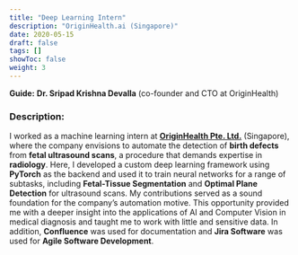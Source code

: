 ```yaml
---
title: "Deep Learning Intern"
description: "OriginHealth.ai (Singapore)"
date: 2020-05-15
draft: false
tags: []
showToc: false
weight: 3
--- 
```

**Guide:** **Dr. Sripad Krishna Devalla** (co-founder and CTO at OriginHealth)

### Description:
I worked as a machine learning intern at [**OriginHealth Pte. Ltd.**](https://www.originhealth.ai/) (Singapore), where the company envisions to automate the detection of **birth defects** from **fetal ultrasound scans**, a procedure that demands expertise in **radiology**. Here, I developed a custom deep learning framework using **PyTorch** as the backend and used it to train neural networks for a range of subtasks, including **Fetal-Tissue Segmentation** and **Optimal Plane Detection** for ultrasound scans. My contributions served as a sound foundation for the company’s automation motive. This opportunity provided me with a deeper insight into the applications of AI and Computer Vision in medical diagnosis and taught me to work with little and sensitive data. In addition, **Confluence** was used for documentation and **Jira Software** was used for **Agile Software Development**.